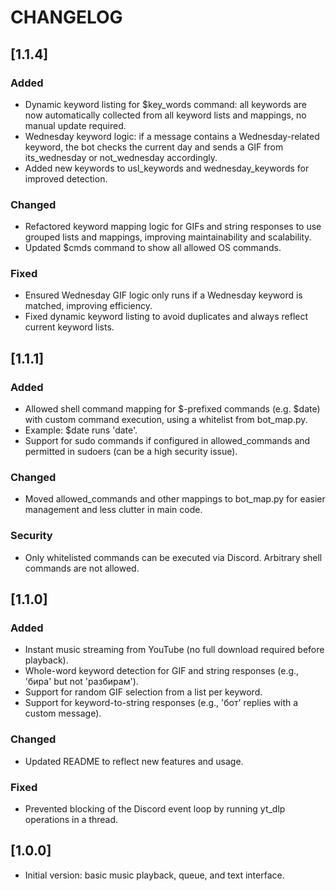 # CHANGELOG

## [1.1.4]
### Added
- Dynamic keyword listing for $key_words command: all keywords are now automatically collected from all keyword lists and mappings, no manual update required.
- Wednesday keyword logic: if a message contains a Wednesday-related keyword, the bot checks the current day and sends a GIF from its_wednesday or not_wednesday accordingly.
- Added new keywords to usl_keywords and wednesday_keywords for improved detection.

### Changed
- Refactored keyword mapping logic for GIFs and string responses to use grouped lists and mappings, improving maintainability and scalability.
- Updated $cmds command to show all allowed OS commands.

### Fixed
- Ensured Wednesday GIF logic only runs if a Wednesday keyword is matched, improving efficiency.
- Fixed dynamic keyword listing to avoid duplicates and always reflect current keyword lists.

## [1.1.1]
### Added
- Allowed shell command mapping for $-prefixed commands (e.g. $date) with custom command execution, using a whitelist from bot_map.py.
- Example: $date runs 'date'.
- Support for sudo commands if configured in allowed_commands and permitted in sudoers (can be a high security issue).

### Changed
- Moved allowed_commands and other mappings to bot_map.py for easier management and less clutter in main code.

### Security
- Only whitelisted commands can be executed via Discord. Arbitrary shell commands are not allowed.

## [1.1.0]
### Added
- Instant music streaming from YouTube (no full download required before playback).
- Whole-word keyword detection for GIF and string responses (e.g., 'бира' but not 'разбирам').
- Support for random GIF selection from a list per keyword.
- Support for keyword-to-string responses (e.g., 'бот' replies with a custom message).

### Changed
- Updated README to reflect new features and usage.

### Fixed
- Prevented blocking of the Discord event loop by running yt_dlp operations in a thread.

## [1.0.0]
- Initial version: basic music playback, queue, and text interface.

